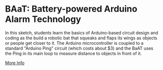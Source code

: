 
# BAaT: Battery-powered Arduino Alarm Technology

In this sketch, students learn the basics of Arduino-based
circuit design and coding as the build a robotic bat that squeaks
and flaps its wings as objects or people get closer to it.
The Arduino microcontroller is coupled to a standard "Arduino
Ping" circuit (which costs about $3) and the BaAT uses the 
Ping in its main loop to measure distance to objects in front of it.

[More Info](https://sites.google.com/view/baat-arduino)